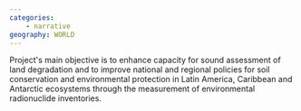 ```yaml
---
categories: 
    - narrative
geography: WORLD
---
```

Project's main objective is to enhance capacity for sound assessment of land degradation and to improve national and regional policies for soil conservation and environmental protection in Latin America, Caribbean and Antarctic ecosystems through the measurement of environmental radionuclide inventories.
